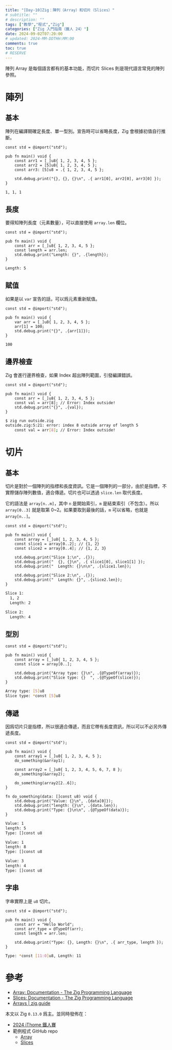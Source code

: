 ```yaml
---
title: "[Day-10]Zig：陣列（Array）和切片（Slices）"
# subtitle: ""
# description: ""
tags: ["教學","程式","Zig"]
categories: ["Zig 入門指南（鐵人 24）"]
date: 2024-09-02T07:20:00
# updated: 2024-MM-DDTHH:MM:00
comments: true
toc: true
# RESERVE
---
```


陣列 Array 是每個語言都有的基本功能，而切片 Slices 則是現代語言常見的陣列參照。

<!-- more -->

# 陣列

## 基本

陣列在編譯期確定長度、單一型別。宣告時可以省略長度，Zig 會根據初值自行推斷。

```zig
const std = @import("std");

pub fn main() void {
    const arr1 = [_]u8{ 1, 2, 3, 4, 5 };
    const arr2 = [5]u8{ 1, 2, 3, 4, 5 };
    const arr3: [5]u8 = .{ 1, 2, 3, 4, 5 };

    std.debug.print("{}, {}, {}\n", .{ arr1[0], arr2[0], arr3[0] });
}
```

```bash
1, 1, 1
```

## 長度

要得知陣列長度（元素數量），可以直接使用 `array.len` 欄位。

```zig
const std = @import("std");

pub fn main() void {
    const arr = [_]u8{ 1, 2, 3, 4, 5 };
    const length = arr.len;
    std.debug.print("Length: {}", .{length});
}
```

```bash
Length: 5
```

## 賦值

如果是以 `var` 宣告的話，可以爲元素重新賦值。

```zig
const std = @import("std");

pub fn main() void {
    var arr = [_]u8{ 1, 2, 3, 4, 5 };
    arr[1] = 100;
    std.debug.print("{}", .{arr[1]});
}
```

```bash
100
```

## 邊界檢查

Zig 會進行邊界檢查，如果 Index 超出陣列範圍，引發編譯錯誤。

```zig
const std = @import("std");

pub fn main() void {
    const arr = [_]u8{ 1, 2, 3, 4, 5 };
    const val = arr[8]; // Error: Index outside!
    std.debug.print("{}", .{val});
}
```

```bash
$ zig run outside.zig
outside.zig:5:21: error: index 8 outside array of length 5
    const val = arr[8]; // Error: Index outside!
```

# 切片

## 基本

切片是對於一個陣列的指標和長度資訊。它是一個陣列的一部分，由於是指標，不實際儲存陣列數值，適合傳遞。切片也可以透過 `slice.len` 取代長度。

它的語法是 `array[n..m]`，其中 `n` 是開始索引，`m` 是結束索引（不包含）。所以  `array[0..3]` 就是取第 0~2。如果要取到最後的話，`m` 可以省略，也就是 `array[n..]`。

```zig
const std = @import("std");

pub fn main() void {
    const array = [_]u8{ 1, 2, 3, 4, 5 };
    const slice1 = array[0..2]; // {1, 2}
    const slice2 = array[0..4]; // {1, 2, 3}

    std.debug.print("Slice 1:\n", .{});
    std.debug.print("  {}, {}\n", .{ slice1[0], slice1[1] });
    std.debug.print("  Length: {}\n\n", .{slice1.len});

    std.debug.print("Slice 2:\n", .{});
    std.debug.print("  Length: {}", .{slice2.len});
}
```

```bash
Slice 1:
  1, 2
  Length: 2

Slice 2:
  Length: 4
```

## 型別

```zig
const std = @import("std");

pub fn main() void {
    const array = [_]u8{ 1, 2, 3, 4, 5 };
    const slice = array[0..];

    std.debug.print("Array type: {}\n", .{@TypeOf(array)});
    std.debug.print("Slice type: {}  ", .{@TypeOf(slice)});
}

```

```bash
Array type: [5]u8
Slice type: *const [5]u8
```

## 傳遞

因爲切片只是指標，所以很適合傳遞，而且它帶有長度資訊，所以可以不必另外傳遞長度。

```zig
const std = @import("std");

pub fn main() void {
    const array1 = [_]u8{ 1, 2, 3, 4, 5 };
    do_something(&array1);

    const array2 = [_]u8{ 1, 2, 3, 4, 5, 6, 7, 8 };
    do_something(&array2);

    do_something(array2[2..6]);
}

fn do_something(data: []const u8) void {
    std.debug.print("Value: {}\n", .{data[0]});
    std.debug.print("length: {}\n", .{data.len});
    std.debug.print("Type: {}\n\n", .{@TypeOf(data)});
}
```

```bash
Value: 1
length: 5
Type: []const u8

Value: 1
length: 8
Type: []const u8

Value: 3
length: 4
Type: []const u8
```

## 字串

字串實際上是 `u8` 切片。

```zig
const std = @import("std");

pub fn main() void {
    const arr = "Hello World";
    const arr_type = @TypeOf(arr);
    const length = arr.len;

    std.debug.print("Type: {}, Length: {}\n", .{ arr_type, length });
}
```

```bash
Type: *const [11:0]u8, Length: 11
```

# 參考

- [Array: Documentation - The Zig Programming Language](https://ziglang.org/documentation/0.13.0/#Arrays)
- [Slices: Documentation - The Zig Programming Language](https://ziglang.org/documentation/0.13.0/#Slices)
- [Arrays | zig.guide](https://zig.guide/language-basics/arrays)

本文以 Zig `0.13.0` 爲主。並同時發佈在：

- [2024 iThome 鐵人賽](https://ithelp.ithome.com.tw/articles/10347403)
- 範例程式 GitHub repo
    - [Array](https://github.com/ziteh/zig-learn-it24/tree/main/array)
    - [Slices](https://github.com/ziteh/zig-learn-it24/tree/main/slices)
